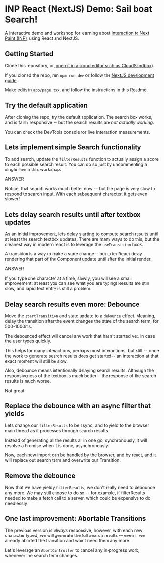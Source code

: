 # INP React (NextJS) Demo: Sail boat Search!

A interactive demo and workshop for learning about [Interaction to Next Paint (INP)](https://web.deb/inp), using React and NextJS.

## Getting Started

Clone this repository, or, [open it in a cloud editor such as CloudSandbox](https://codesandbox.io/p/github/mmocny/inp-codesandbox-nextjs)).

If you cloned the repo, run `npm run dev` or follow the [NextJS development guide](https://nextjs.org/docs/getting-started/installation#run-the-development-server).

Make edits in `app/page.tsx`, and follow the instructions in this Readme.

## Try the default application

After cloning the repo, try the default application.  The search box works, and is fairly responsive -- but the search results are *not actually working*.

You can check the DevTools console for live Interaction measurements.

## Lets implement simple Search functionality

To add search, update the `filterResults` function to actually assign a score to each possible search result.
You can do so just by uncommenting a single line in this workshop.

ANSWER

Notice, that search works much better now -- but the page is very slow to respond to search input.
With each subsequent character, it gets even slower!

## Lets delay search results until after textbox updates

As an initial improvement, lets delay starting to compute search results until at least the search textbox updates.
There are many ways to do this, but the cleanest way in modern react is to leverage the `useTransition` hook.

A transition is a way to make a state change-- but to let React delay rendering that part of the Component update until after the initial render.

ANSWER

If you type one character at a time, slowly, you will see a small improvement: at least you can see what you are typing!  Results are still slow, and rapid text entry is still a problem.

## Delay search results even more: Debounce

Move the `startTransition` and state update to a `debounce` effect.  Meaning, delay the transition after the event changes the state of the search term, for 500-1000ms.

The debounced effect will cancel any work that hasn't started yet, in case the user types quickly.

This helps for many interactions, perhaps most interactions, but still -- once the work to generate search results does get started-- an interaction at that exact moment will still be slow.

Also, debounce means intentionally delaying search results.  Although the responsiveness of the textbox is much better-- the response of the search results is much worse.

Not great.

## Replace the debounce with an async filter that yields

Lets change our `filterResults` to be async, and to yield to the browser main thread as it processes through search results.

Instead of generating all the results all in one go, synchronously, it will resolve a Promise when it is done, asynchronously.

Now, each new import can be handled by the browser, and by react, and it will replace out search term and overwrite our Transition.

## Remove the debounce

Now that we have yieldy `filterResults`, we don't really need to debounce any more.  We may still choose to do so -- for example, if filterResults needed to make a fetch call to a server, which could be expensive to do needlessly.

## One last improvement: Abortable Transitions

The previous version is *always* responsive, however, with each new character typed, we will generate the full search results -- even if we already aborted the transition and won't need them any more.

Let's leverage an `AbortController` to cancel any in-progress work, whenever the search term changes.
